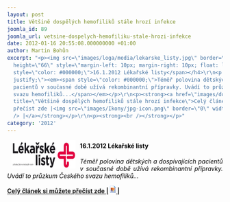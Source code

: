 ```yaml
---
layout: post
title: Většině dospělých hemofiliků stále hrozí infekce
joomla_id: 89
joomla_url: vetsine-dospelych-hemofiliku-stale-hrozi-infekce
date: 2012-01-16 20:55:08.000000000 +01:00
author: Martin Bohůn
excerpt: "<p><img src=\"images/loga/media/lekarske_listy.jpg\" border=\"0\" width=\"150\"
  height=\"66\" style=\"margin-left: 10px; margin-right: 10px; float: left;\" /></p>\r\n<h4><span
  style=\"color: #000000;\">16.1.2012 Lékařské listy</span></h4>\r\n<p style=\"text-align:
  justify;\"><em><span style=\"color: #000000;\">Téměř polovina dětských a dospívajících
  pacientů v současné době užívá rekombinantní přípravky. Uvádí to průzkum Českého
  svazu hemofiliků...</span></em></p>\r\n<p><strong><a href=\"images/dokumenty-pdf-doc/csh-v-mediich/lekarske_listy_16012012.jpg\"
  title=\"Většině dospělých hemofiliků stále hrozí infekce\">Celý článek si můžete
  přečíst zde |<img src=\"images/Ikony/jpg-icon.png\" border=\"0\" width=\"18\" height=\"18\"
  /> |</a></strong></p>\r\n<p><strong><br /></strong></p>"
category: '2012'
---
```

<p><img src="images/loga/media/lekarske_listy.jpg" border="0" width="150" height="66" style="margin-left: 10px; margin-right: 10px; float: left;" /></p>

<h4><span style="color: #000000;">16.1.2012 Lékařské listy</span></h4>

<p style="text-align: justify;"><em><span style="color: #000000;">Téměř polovina dětských a dospívajících pacientů v současné době užívá rekombinantní přípravky. Uvádí to průzkum Českého svazu hemofiliků...</span></em></p>

<p><strong><a href="images/dokumenty-pdf-doc/csh-v-mediich/lekarske_listy_16012012.jpg" title="Většině dospělých hemofiliků stále hrozí infekce">Celý článek si můžete přečíst zde |<img src="images/Ikony/jpg-icon.png" border="0" width="18" height="18" /> |</a></strong></p>

<p><strong><br /></strong></p>

